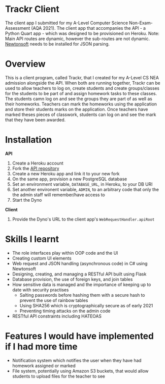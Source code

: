 # Trackr Client
The client app I submitted for my A-Level Computer Science Non-Exam-Assessment (AQA 2021). The client app that accompanies the API - a Python Quart app - which was designed to be provisioned on Heroku.
Note: Main API routes are dynamic, however the sub-routes are not dynamic. [Newtonsoft](https://www.newtonsoft.com/) needs to be installed for JSON parsing.

# Overview
This is a client program, called Trackr, that I created for my A-Level CS NEA admission alongside the API. When both are running together, Trackr can be used to allow teachers to log on, create students and create groups/classes for the students to be part of and assign homework tasks to these classes. The students camn log on and see the groups they are part of as well as their homeworks. Teachers can mark the homeworks using the application and store their students marks on the application. Once teachers have marked theses pieces of classwork, students can log on and see the mark that they have been awarded.

# Installation
**API**
1. Create a Heroku account
2. Fork the [API repository](https://github.com/adampy/quartapp)
3. Create a new Heroku app and link it to your new fork
4. On the same app, provision a new PostgreSQL database
5. Set an environment variable, `DATABASE_URL`, in Heroku, to your DB URI
6. Set another environent variable, `ADMIN`, to an arbitrary code that only the the admin staff will remember/have access to
6. Start the Dyno

**Client**
1. Provide the Dyno's URL to the client app's `WebRequestHandler.apiRoot`


# Skills I learnt
- The role interfaces play within OOP code and the UI
- Creating custom UI elements
- Web request and JSON handling (asynchronous code) in C# using Newtonsoft
- Designing, creating, and managing a RESTful API built using Flask
- Database provision, the use of foreign keys, and join tables
- How sensitive data is managed and the importance of keeping up to date with security practises
  - Salting passwords before hashing them with a secure hash to prevent the use of rainbow tables
  - Using SHA256 which is cryptographically secure as of early 2021
  - Preventing timing attacks on the admin code
- RESTful API constraints including HATEOAS

# Features I would have implemented if I had more time
- Notification system which notifies the user when they have had homework assigned or marked
- File system, potentially using Amazon S3 buckets, that would allow students to upload files for the teacher to see
